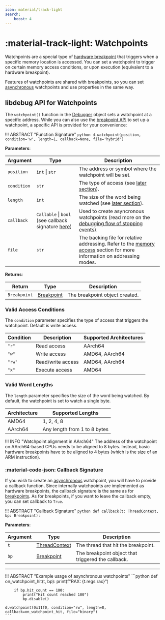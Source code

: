 ```yaml
---
icon: material/track-light
search:
    boost: 4
---
```

# :material-track-light: Watchpoints
Watchpoints are a special type of [hardware breakpoint](../breakpoints#hardware-breakpoints) that triggers when a specific memory location is accessed. You can set a watchpoint to trigger on certain memory access conditions, or upon execution (equivalent to a hardware breakpoint).

Features of watchpoints are shared with breakpoints, so you can set [asynchronous](../debugging_flow) watchpoints and use properties in the same way.

## **libdebug** API for Watchpoints
The `watchpoint()` function in the [Debugger](../../from_pydoc/generated/debugger/debugger/) object sets a watchpoint at a specific address. While you can also use the [breakpoint API](../breakpoints/#libdebug-api-for-breakpoints) to set up a watchpoint, a specific API is provided for your convenience:

!!! ABSTRACT "Function Signature"
    ```python
    d.watchpoint(position, condition='w', length=1, callback=None, file='hybrid') 
    ```

**Parameters**:

| Argument | Type | Description |
| --- | --- | --- |
| `position` | `int` \| `str` | The address or symbol where the watchpoint will be set. |
| `condition` | `str` | The type of access (see [later section](#valid-access-conditions)). |
| `length` | `int` | The size of the word being watched (see [later section](#valid-word-lengths)). |
| `callback` |  `Callable` \| `bool` (see callback signature [here](#callback-signature)) | Used to create asyncronous watchpoints (read more on the [debugging flow of stopping events](../debugging_flow)). |
| `file` | `str` | The backing file for relative addressing. Refer to the [memory access](../../basics/memory_access/#absolute-and-relative-addressing) section for more information on addressing modes. |

**Returns**:

| Return | Type | Description |
| --- | --- | --- |
| `Breakpoint` | [Breakpoint](../../from_pydoc/generated/data/breakpoint) | The breakpoint object created. |

### Valid Access Conditions
The `condition` parameter specifies the type of access that triggers the watchpoint. Default is write access.

| Condition | Description | Supported Architectures |
| --- | --- | --- |
| `"r"` | Read access | AArch64 |
| `"w"` | Write access | AMD64, AArch64 |
| `"rw"` | Read/write access | AMD64, AArch64 |
| `"x"` | Execute access | AMD64 |

### Valid Word Lengths
The `length` parameter specifies the size of the word being watched. By default, the watchpoint is set to watch a single byte.

| Architecture | Supported Lengths |
| --- | --- |
| AMD64 | 1, 2, 4, 8 |
| AArch64 | Any length from 1 to 8 bytes |

!!! INFO "Watchpoint alignment in AArch64"
    The address of the watchpoint on AArch64-based CPUs needs to be aligned to 8 bytes. Instead, basic hardware breakpoints have to be aligned to 4 bytes (which is the size of an ARM instruction).

### :material-code-json: Callback Signature
If you wish to create an [asynchronous](../debugging_flow) watchpoint, you will have to provide a callback function. Since internally watchpoints are implemented as hardware breakpoints, the callback signature is the same as for [breakpoints](../breakpoints#callback-signature). As for breakpoints, if you want to leave the callback empty, you can set callback to `True`.

!!! ABSTRACT "Callback Signature"
    ```python
    def callback(t: ThreadContext, bp: Breakpoint):
    ```

**Parameters**:

| Argument | Type | Description |
| --- | --- | --- |
| `t` | [ThreadContext](../../from_pydoc/generated/state/thread_context) | The thread that hit the breakpoint. |
| `bp` | [Breakpoint](../../from_pydoc/generated/data/breakpoint) | The breakpoint object that triggered the callback. |

---

!!! ABSTRACT "Example usage of asynchronous watchpoints"
    ```python
    def on_watchpoint_hit(t, bp):
        print(f"RAX: {t.regs.rax}")

        if bp.hit_count == 100:
            print("Hit count reached 100")
            bp.disable()

    d.watchpoint(0x11f0, condition="rw", length=8, callback=on_watchpoint_hit, file="binary")
    ```

